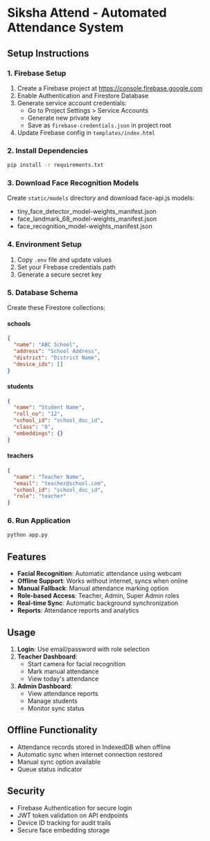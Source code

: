 # Siksha Attend - Automated Attendance System

## Setup Instructions

### 1. Firebase Setup
1. Create a Firebase project at https://console.firebase.google.com
2. Enable Authentication and Firestore Database
3. Generate service account credentials:
   - Go to Project Settings > Service Accounts
   - Generate new private key
   - Save as `firebase-credentials.json` in project root
4. Update Firebase config in `templates/index.html`

### 2. Install Dependencies
```bash
pip install -r requirements.txt
```

### 3. Download Face Recognition Models
Create `static/models` directory and download face-api.js models:
- tiny_face_detector_model-weights_manifest.json
- face_landmark_68_model-weights_manifest.json  
- face_recognition_model-weights_manifest.json

### 4. Environment Setup
1. Copy `.env` file and update values
2. Set your Firebase credentials path
3. Generate a secure secret key

### 5. Database Schema
Create these Firestore collections:

#### schools
```json
{
  "name": "ABC School",
  "address": "School Address",
  "district": "District Name",
  "device_ids": []
}
```

#### students  
```json
{
  "name": "Student Name",
  "roll_no": "12",
  "school_id": "school_doc_id",
  "class": "8",
  "embeddings": {}
}
```

#### teachers
```json
{
  "name": "Teacher Name", 
  "email": "teacher@school.com",
  "school_id": "school_doc_id",
  "role": "teacher"
}
```

### 6. Run Application
```bash
python app.py
```

## Features

- **Facial Recognition**: Automatic attendance using webcam
- **Offline Support**: Works without internet, syncs when online
- **Manual Fallback**: Manual attendance marking option
- **Role-based Access**: Teacher, Admin, Super Admin roles
- **Real-time Sync**: Automatic background synchronization
- **Reports**: Attendance reports and analytics

## Usage

1. **Login**: Use email/password with role selection
2. **Teacher Dashboard**: 
   - Start camera for facial recognition
   - Mark manual attendance
   - View today's attendance
3. **Admin Dashboard**:
   - View attendance reports
   - Manage students
   - Monitor sync status

## Offline Functionality

- Attendance records stored in IndexedDB when offline
- Automatic sync when internet connection restored
- Manual sync option available
- Queue status indicator

## Security

- Firebase Authentication for secure login
- JWT token validation on API endpoints
- Device ID tracking for audit trails
- Secure face embedding storage